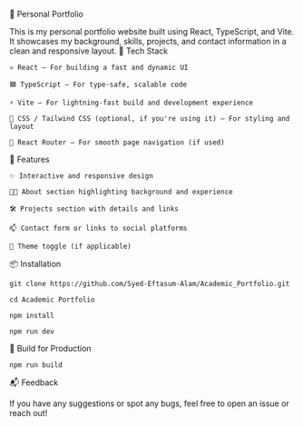 💼 Personal Portfolio

This is my personal portfolio website built using React, TypeScript, and Vite. It showcases my background, skills, projects, and contact information in a clean and responsive layout.
🚀 Tech Stack

    ⚛️ React – For building a fast and dynamic UI

    🟦 TypeScript – For type-safe, scalable code

    ⚡ Vite – For lightning-fast build and development experience

    🎨 CSS / Tailwind CSS (optional, if you're using it) – For styling and layout

    🔧 React Router – For smooth page navigation (if used)

📂 Features

    ✨ Interactive and responsive design

    🧑‍💻 About section highlighting background and experience

    🛠️ Projects section with details and links

    📫 Contact form or links to social platforms

    🌙 Theme toggle (if applicable)

📦 Installation

`git clone https://github.com/Syed-Eftasum-Alam/Academic_Portfolio.git`

`cd Academic Portfolio`

`npm install`

`npm run dev`

📁 Build for Production

`npm run build`

📬 Feedback

If you have any suggestions or spot any bugs, feel free to open an issue or reach out!
